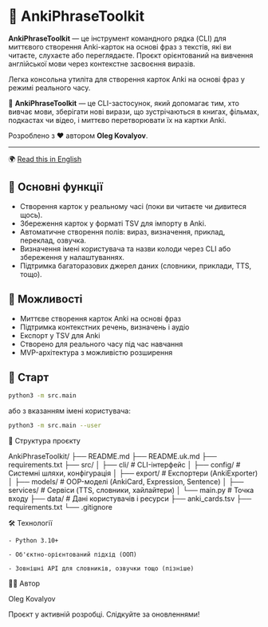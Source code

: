 # 🧠 AnkiPhraseToolkit

**AnkiPhraseToolkit** — це інструмент командного рядка (CLI) для миттєвого створення Anki-карток на основі фраз з текстів, які ви читаєте, слухаєте або переглядаєте. Проєкт орієнтований на вивчення англійської мови через контекстне засвоєння виразів. 

Легка консольна утиліта для створення карток Anki на основі фраз у режимі реального часу.

📘 **AnkiPhraseToolkit** — це CLI-застосунок, який допомагає тим, хто вивчає мови, зберігати нові вирази, що зустрічаються в книгах, фільмах, подкастах чи відео, і миттєво перетворювати їх на картки Anki.

Розроблено з ❤️ автором **Oleg Kovalyov**.

---

🌍 [Read this in English](README.md)

## 📌 Основні функції

- Створення карток у реальному часі (поки ви читаєте чи дивитеся щось).
- Збереження карток у форматі TSV для імпорту в Anki.
- Автоматичне створення полів: вираз, визначення, приклад, переклад, озвучка.
- Визначення імені користувача та назви колоди через CLI або збереження у налаштуваннях.
- Підтримка багаторазових джерел даних (словники, приклади, TTS, тощо).

## 🚀 Можливості

- Миттєве створення карток Anki на основі фраз
- Підтримка контекстних речень, визначень і аудіо
- Експорт у TSV для Anki
- Створено для реального часу під час навчання
- MVP-архітектура з можливістю розширення

## 🚀 Старт

```bash
python3 -m src.main
```
або з вказанням імені користувача:
```bash
python3 -m src.main --user
```

📁 Структура проєкту

AnkiPhraseToolkit/
├── README.md
├── README.uk.md
├── requirements.txt
├── src/
│   ├── cli/                # CLI-інтерфейс
│   ├── config/             # Системні шляхи, конфігурація
│   ├── export/             # Експортери (AnkiExporter)
│   ├── models/             # OOP-моделі (AnkiCard, Expression, Sentence)
│   ├── services/           # Сервіси (TTS, словники, хайлайтери)
│   └── main.py             # Точка входу
├── data/                   # Дані користувачів і ресурси
├── anki_cards.tsv
├── requirements.txt
└── .gitignore

🛠️ Технології

    - Python 3.10+

    - Об'єктно-орієнтований підхід (ООП)

    - Зовнішні API для словників, озвучки тощо (пізніше)

👨‍💻 Автор

Oleg Kovalyov  

Проєкт у активній розробці. Слідкуйте за оновленнями!